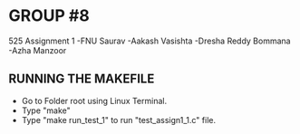 # GROUP #8
525 Assignment 1
-FNU Saurav
-Aakash Vasishta
-Dresha Reddy Bommana
-Azha Manzoor

## RUNNING THE MAKEFILE 

* Go to Folder root  using  Linux Terminal.
* Type "make"
* Type "make run_test_1" to run "test_assign1_1.c" file.

